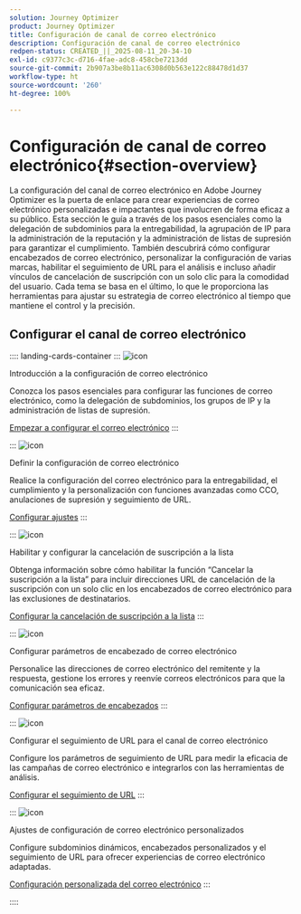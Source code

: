 ```yaml
---
solution: Journey Optimizer
product: Journey Optimizer
title: Configuración de canal de correo electrónico
description: Configuración de canal de correo electrónico
redpen-status: CREATED_||_2025-08-11_20-34-10
exl-id: c9377c3c-d716-4fae-adc8-458cbe7213dd
source-git-commit: 2b907a3be8b11ac6308d0b563e122c88478d1d37
workflow-type: ht
source-wordcount: '260'
ht-degree: 100%

---
```


# Configuración de canal de correo electrónico{#section-overview}

La configuración del canal de correo electrónico en Adobe Journey Optimizer es la puerta de enlace para crear experiencias de correo electrónico personalizadas e impactantes que involucren de forma eficaz a su público. Esta sección le guía a través de los pasos esenciales como la delegación de subdominios para la entregabilidad, la agrupación de IP para la administración de la reputación y la administración de listas de supresión para garantizar el cumplimiento. También descubrirá cómo configurar encabezados de correo electrónico, personalizar la configuración de varias marcas, habilitar el seguimiento de URL para el análisis e incluso añadir vínculos de cancelación de suscripción con un solo clic para la comodidad del usuario. Cada tema se basa en el último, lo que le proporciona las herramientas para ajustar su estrategia de correo electrónico al tiempo que mantiene el control y la precisión.

## Configurar el canal de correo electrónico

:::: landing-cards-container
:::
![icon](https://cdn.experienceleague.adobe.com/icons/circle-play.svg?lang=es)

Introducción a la configuración de correo electrónico

Conozca los pasos esenciales para configurar las funciones de correo electrónico, como la delegación de subdominios, los grupos de IP y la administración de listas de supresión.

[Empezar a configurar el correo electrónico](../using/email/get-started-email-config.md)
:::

:::
![icon](https://cdn.experienceleague.adobe.com/icons/gear.svg?lang=es)

Definir la configuración de correo electrónico

Realice la configuración del correo electrónico para la entregabilidad, el cumplimiento y la personalización con funciones avanzadas como CCO, anulaciones de supresión y seguimiento de URL.

[Configurar ajustes](../using/email/email-settings.md)
:::

:::
![icon](https://cdn.experienceleague.adobe.com/icons/list-check.svg?lang=es)

Habilitar y configurar la cancelación de suscripción a la lista

Obtenga información sobre cómo habilitar la función “Cancelar la suscripción a la lista” para incluir direcciones URL de cancelación de la suscripción con un solo clic en los encabezados de correo electrónico para las exclusiones de destinatarios.

[Configurar la cancelación de suscripción a la lista](../using/email/list-unsubscribe.md)
:::

:::
![icon](https://cdn.experienceleague.adobe.com/icons/gear.svg?lang=es)

Configurar parámetros de encabezado de correo electrónico

Personalice las direcciones de correo electrónico del remitente y la respuesta, gestione los errores y reenvíe correos electrónicos para que la comunicación sea eficaz.

[Configurar parámetros de encabezados](../using/email/header-parameters.md)
:::

:::
![icon](https://cdn.experienceleague.adobe.com/icons/chart-line.svg?lang=es)

Configurar el seguimiento de URL para el canal de correo electrónico

Configure los parámetros de seguimiento de URL para medir la eficacia de las campañas de correo electrónico e integrarlos con las herramientas de análisis.

[Configurar el seguimiento de URL](../using/email/url-tracking.md)
:::

:::
![icon](https://cdn.experienceleague.adobe.com/icons/bullseye.svg?lang=es)

Ajustes de configuración de correo electrónico personalizados

Configure subdominios dinámicos, encabezados personalizados y el seguimiento de URL para ofrecer experiencias de correo electrónico adaptadas.

[Configuración personalizada del correo electrónico](../using/email/surface-personalization.md)
:::

::::
